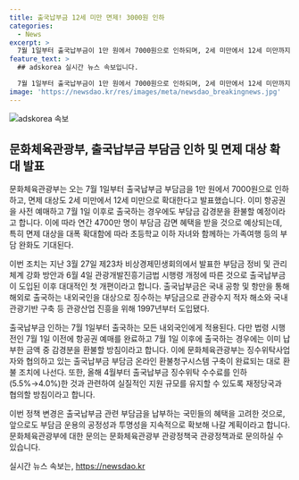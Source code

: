 ```yaml
---
title: 출국납부금 12세 미만 면제! 3000원 인하 
categories:
  - News
excerpt: >
  7월 1일부터 출국납부금이 1만 원에서 7000원으로 인하되며, 2세 미만에서 12세 미만까지면제 대상이 확대된다. 이미 예매한 항공권에 대해서도 환불이 가능하며, 연간 4700만 명의 부담금 감면 혜택이 예상된다. 출국납부금은 관광수지 적자 해소와 관광산업 진흥을 위해 도입된 바 있다. 출처: 정책브리핑, www.korea.kr
feature_text: >
  ## adskorea 실시간 뉴스 속보입니다.

  7월 1일부터 출국납부금이 1만 원에서 7000원으로 인하되며, 2세 미만에서 12세 미만까지면제 대상이 확대된다. 이미 예매한 항공권에 대해서도 환불이 가능하며, 연간 4700만 명의 부담금 감면 혜택이 예상된다. 출국납부금은 관광수지 적자 해소와 관광산업 진흥을 위해 도입된 바 있다. 출처: 정책브리핑, www.korea.kr
image: 'https://newsdao.kr/res/images/meta/newsdao_breakingnews.jpg'
---
```


<p><img src="https://newsdao.kr/res/images/meta/newsdao_breakingnews.jpg" alt="adskorea 속보" /></p>

<h2 data-ke-size="size26">문화체육관광부, 출국납부금 부담금 인하 및 면제 대상 확대 발표</h2>

<p>문화체육관광부는 오는 7월 1일부터 출국납부금 부담금을 1만 원에서 7000원으로 인하하고, 면제 대상도 2세 미만에서 12세 미만으로 확대한다고 발표했습니다. 이미 항공권을 사전 예매하고 7월 1일 이후로 출국하는 경우에도 부담금 감경분을 환불할 예정이라고 합니다. 이에 따라 연간 4700만 명이 부담금 감면 혜택을 받을 것으로 예상되는데, 특히 면제 대상을 대폭 확대함에 따라 초등학교 이하 자녀와 함께하는 가족여행 등의 부담 완화도 기대된다.</p>

<p>이번 조치는 지난 3월 27일 제23차 비상경제민생회의에서 발표한 부담금 정비 및 관리체계 강화 방안과 6월 4일 관광개발진흥기금법 시행령 개정에 따른 것으로 출국납부금이 도입된 이후 대대적인 첫 개편이라고 합니다. 출국납부금은 국내 공항 및 항만을 통해 해외로 출국하는 내외국인을 대상으로 징수하는 부담금으로 관광수지 적자 해소와 국내 관광기반 구축 등 관광산업 진흥을 위해 1997년부터 도입됐다.</p>

<p>출국납부금 인하는 7월 1일부터 출국하는 모든 내외국인에게 적용된다. 다만 법령 시행 전인 7월 1일 이전에 항공권 예매를 완료하고 7월 1일 이후에 출국하는 경우에는 이미 납부한 금액 중 감경분을 환불할 방침이라고 합니다. 이에 문화체육관광부는 징수위탁사업자와 협의하고 있는 출국납부금 부담금 온라인 환불청구시스템 구축이 완료되는 대로 환불 조치에 나선다. 또한, 올해 4월부터 출국납부금 징수위탁 수수료를 인하(5.5%→4.0%)한 것과 관련하여 실질적인 지원 규모를 유지할 수 있도록 재정당국과 협의할 방침이라고 합니다.</p>

<p>이번 정책 변경은 출국납부금 관련 부담금을 납부하는 국민들의 혜택을 고려한 것으로, 앞으로도 부담금 운용의 공정성과 투명성을 지속적으로 확보해 나갈 계획이라고 합니다. 문화체육관광부에 대한 문의는 문화체육관광부 관광정책국 관광정책과로 문의하실 수 있습니다.</p>
실시간 뉴스 속보는, <a href="https://newsdao.kr" rel="dofollow">https://newsdao.kr</a>


